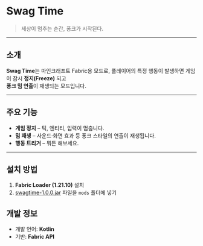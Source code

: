 # Swag Time

> 세상이 멈추는 순간, 퐁크가 시작된다.

---

## 소개

**Swag Time**는 마인크래프트 Fabric용 모드로,
플레이어의 특정 행동이 발생하면 게임이 잠시 **정지(Freeze)** 되고  
**퐁크 밈 연출**이 재생되는 모드입니다.

---

## 주요 기능

- **게임 정지** – 틱, 엔티티, 입력이 멈춥니다.
- **밈 재생** – 사운드·화면 효과 등 퐁크 스타일의 연출이 재생됩니다.
- **행동 트리거** – 뭐든 해보세요.

---

## 설치 방법

1. **Fabric Loader (1.21.10)** 설치
2. [swagtime-1.0.0.jar](https://github.com/whitedev7773/swag-time-minecraft/releases/tag/Release) 파일을 `mods` 폴더에 넣기

## 개발 정보

- 개발 언어: **Kotlin**
- 기반: **Fabric API**
